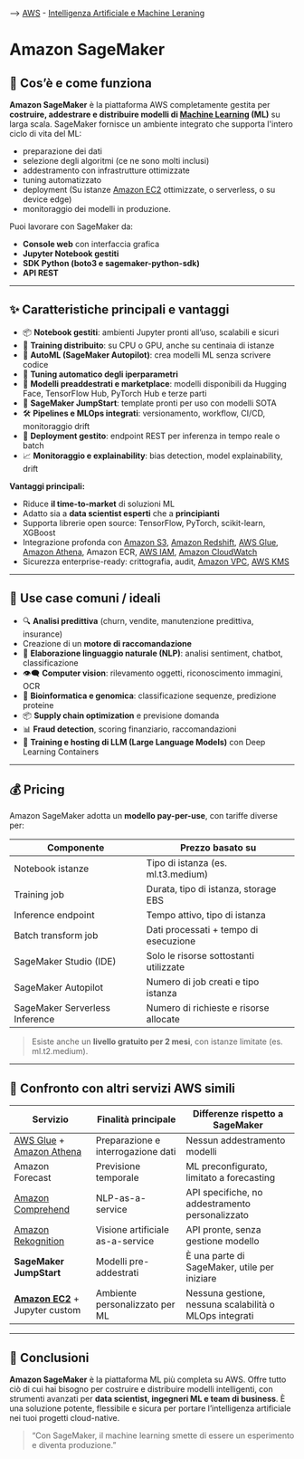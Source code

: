 --> [AWS](AWS.md)  -  [Intelligenza Artificiale e Machine Leraning](Intelligenza-artificiale-Machine-Learning-e-Analytics.md)
# Amazon SageMaker

## 🧠 Cos’è e come funziona

**Amazon SageMaker** è la piattaforma AWS completamente gestita per **costruire, addestrare e distribuire modelli di [Machine Learning](Machine-Learning.md) (ML)** su larga scala. 
SageMaker fornisce un ambiente integrato che supporta l'intero ciclo di vita del ML: 
- preparazione dei dati
- selezione degli algoritmi (ce ne sono molti inclusi)
- addestramento con infrastrutture ottimizzate
- tuning automatizzato
- deployment (Su istanze [Amazon EC2](Amazon-EC2.md) ottimizzate, o serverless, o su device edge)
- monitoraggio dei modelli in produzione.

Puoi lavorare con SageMaker da:
- **Console web** con interfaccia grafica
- **Jupyter Notebook gestiti**
- **SDK Python (boto3 e sagemaker-python-sdk)**
- **API REST**

---

## ✨ Caratteristiche principali e vantaggi

- 📦 **Notebook gestiti**: ambienti Jupyter pronti all’uso, scalabili e sicuri
- 🚀 **Training distribuito**: su CPU o GPU, anche su centinaia di istanze
- 🧪 **AutoML (SageMaker Autopilot)**: crea modelli ML senza scrivere codice
- 🎯 **Tuning automatico degli iperparametri**
- 🧱 **Modelli preaddestrati e marketplace**: modelli disponibili da Hugging Face, TensorFlow Hub, PyTorch Hub e terze parti
- 🧬 **SageMaker JumpStart**: template pronti per uso con modelli SOTA
- 🛠️ **Pipelines e MLOps integrati**: versionamento, workflow, CI/CD, monitoraggio drift
- 🔁 **Deployment gestito**: endpoint REST per inferenza in tempo reale o batch
- 📈 **Monitoraggio e explainability**: bias detection, model explainability, drift

**Vantaggi principali:**
- Riduce **il time-to-market** di soluzioni ML
- Adatto sia a **data scientist esperti** che a **principianti**
- Supporta librerie open source: TensorFlow, PyTorch, scikit-learn, XGBoost
- Integrazione profonda con [Amazon S3](Amazon-S3.md), [Amazon Redshift](Amazon-Redshift-e-Redshift-Serverless.md), [AWS Glue](AWS-Glue.md), [Amazon Athena](Amazon-Athena.md), Amazon ECR, [AWS IAM](AWS-IAM.md), [Amazon CloudWatch](Amazon-CloudWatch.md)
- Sicurezza enterprise-ready: crittografia, audit, [Amazon VPC](Amazon-VPC.md), [AWS KMS](AWS-KMS.md)

---

## 🚀 Use case comuni / ideali

- 🔍 **Analisi predittiva** (churn, vendite, manutenzione predittiva, insurance)
- Creazione di un **motore di raccomandazione**
- 🧾 **Elaborazione linguaggio naturale (NLP)**: analisi sentiment, chatbot, classificazione
- 👁️‍🗨️ **Computer vision**: rilevamento oggetti, riconoscimento immagini, OCR
- 🧪 **Bioinformatica e genomica**: classificazione sequenze, predizione proteine
- 📦 **Supply chain optimization** e previsione domanda
- 📊 **Fraud detection**, scoring finanziario, raccomandazioni
- 🧠 **Training e hosting di LLM (Large Language Models)** con Deep Learning Containers

---

## 💰 Pricing

Amazon SageMaker adotta un **modello pay-per-use**, con tariffe diverse per:

| Componente                        | Prezzo basato su                       |
|----------------------------------|----------------------------------------|
| Notebook istanze                 | Tipo di istanza (es. ml.t3.medium)     |
| Training job                     | Durata, tipo di istanza, storage EBS   |
| Inference endpoint               | Tempo attivo, tipo di istanza          |
| Batch transform job              | Dati processati + tempo di esecuzione  |
| SageMaker Studio (IDE)           | Solo le risorse sottostanti utilizzate |
| SageMaker Autopilot              | Numero di job creati e tipo istanza    |
| SageMaker Serverless Inference   | Numero di richieste e risorse allocate |

> Esiste anche un **livello gratuito per 2 mesi**, con istanze limitate (es. ml.t2.medium).

---

## 🔄 Confronto con altri servizi AWS simili

| Servizio                                | Finalità principale                     | Differenze rispetto a SageMaker                           |
|-----------------------------------------|------------------------------------------|------------------------------------------------------------|
| [AWS Glue](AWS-Glue.md) + [Amazon Athena](Amazon-Athena.md) | Preparazione e interrogazione dati       | Nessun addestramento modelli                              |
| Amazon Forecast   | Previsione temporale                     | ML preconfigurato, limitato a forecasting                  |
| [Amazon Comprehend](Amazon-Comprehend.md) | NLP-as-a-service                         | API specifiche, no addestramento personalizzato            |
| [Amazon Rekognition](Amazon-Rekognition.md) | Visione artificiale as-a-service         | API pronte, senza gestione modello                         |
| **SageMaker JumpStart**                 | Modelli pre-addestrati                   | È una parte di SageMaker, utile per iniziare               |
| **[Amazon EC2](Amazon-EC2.md)** + Jupyter custom         | Ambiente personalizzato per ML           | Nessuna gestione, nessuna scalabilità o MLOps integrati    |

---

## 📌 Conclusioni

**Amazon SageMaker** è la piattaforma ML più completa su AWS. Offre tutto ciò di cui hai bisogno per costruire e distribuire modelli intelligenti, con strumenti avanzati per **data scientist, ingegneri ML e team di business**. È una soluzione potente, flessibile e sicura per portare l’intelligenza artificiale nei tuoi progetti cloud-native.

> “Con SageMaker, il machine learning smette di essere un esperimento e diventa produzione.”
